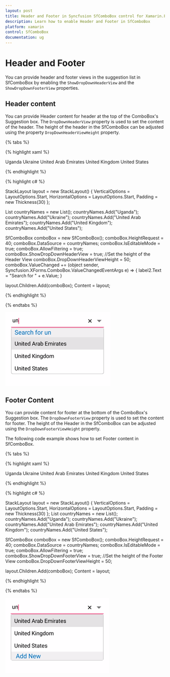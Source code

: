 ```yaml
---
layout: post
title: Header and Footer in Syncfusion SfComboBox control for Xamarin.Forms
description: Learn how to enable Header and Footer in SfComboBox
platform: xamarin
control: SfComboBox
documentation: ug
---
```

# Header and Footer

You can provide header and footer views in the suggestion list in SfComboBox by enabling the `ShowDropDownHeaderView` and the `ShowDropDownFooterView` properties. 

## Header content

You can provide Header content for header at the top of the ComboBox's Suggestion box. The `DropDownHeaderView` property is used to set the content of the header. The height of the header in the SfComboBox can be adjusted using the property `DropDownHeaderViewHeight` property.

{% tabs %}

{% highlight xaml %}

<StackLayout VerticalOptions="Start" HorizontalOptions="Start" Padding="30">
    <combobox:SfComboBox HeightRequest="40" x:Name="comboBox" IsEditableMode="true" AllowFiltering="true">
        <combobox:SfComboBox.DataSource>
            <ListCollection:List x:TypeArguments="x:String">
                <x:String> Uganda </x:String>
                <x:String> Ukraine </x:String>
                <x:String> United Arab Emirates </x:String>
                <x:String> United Kingdom </x:String>
                <x:String> United States </x:String>
            </ListCollection:List>
        </combobox:SfComboBox.DataSource> 
        <combobox:SfComboBox.DropDownHeaderView>
            <StackLayout BackgroundColor="#f0f0f0" >
                <Label  x:Name="label2" FontSize="20" VerticalTextAlignment="Center" HorizontalOptions="Center" VerticalOptions="Center" TextColor="#006bcd" />
            </StackLayout>
        </combobox:SfComboBox.DropDownHeaderView>        
    </combobox:SfComboBox>
</StackLayout>                  


{% endhighlight %}

{% highlight c# %}

StackLayout layout = new StackLayout() 
{ 
	VerticalOptions = LayoutOptions.Start, 
	HorizontalOptions = LayoutOptions.Start, 
	Padding = new Thickness(30) 
};

List<String> countryNames = new List<String>();
countryNames.Add("Uganda");
countryNames.Add("Ukraine");
countryNames.Add("United Arab Emirates");
countryNames.Add("United Kingdom");
countryNames.Add("United States");

SfComboBox comboBox = new SfComboBox();
comboBox.HeightRequest = 40;
comboBox.DataSource = countryNames;
comboBox.IsEditableMode = true;
comboBox.AllowFiltering = true;
comboBox.ShowDropDownHeaderView = true;
//Set the height of the Header View
comboBox.DropDownHeaderViewHeight = 50;
comboBox.ValueChanged += (object sender, Syncfusion.XForms.ComboBox.ValueChangedEventArgs e) =>
{
    label2.Text = "Search for " + e.Value;
}

layout.Children.Add(comboBox); 
Content = layout;

{% endhighlight %}

{% endtabs %}

![](images/Header-and-Footer/Header.png)

## Footer Content

You can provide content for footer at the bottom of the ComboBox's Suggestion box. The `DropDownFooterView` property is used to set the content for footer. The height of the Header in the SfComboBox can be adjusted using the `DropDownFooterViewHeight` property.

The following code example shows how to set Footer content in SfComboBox.

{% tabs %}

{% highlight xaml %}

<StackLayout VerticalOptions="Start" HorizontalOptions="Start" Padding="30">
    <combobox:SfComboBox HeightRequest="40" x:Name="comboBox" IsEditableMode="true" AllowFiltering="true">
        <combobox:SfComboBox.DataSource>
            <ListCollection:List x:TypeArguments="x:String">
                <x:String> Uganda </x:String>
                <x:String> Ukraine </x:String>
                <x:String> United Arab Emirates </x:String>
                <x:String> United Kingdom </x:String>
                <x:String> United States </x:String>
            </ListCollection:List>
        </combobox:SfComboBox.DataSource> 
        <combobox:SfComboBox.DropDownFooterView>
            <StackLayout BackgroundColor="#f0f0f0" >
                <Label Text="Add New" BackgroundColor="#f0f0f0" TextColor="#006bcd" VerticalTextAlignment="Center" VerticalOptions="Center" HorizontalTextAlignment="Center" FontSize="20"/>
            </StackLayout>
        </combobox:SfComboBox.DropDownFooterView>
    </combobox:SfComboBox>
</StackLayout>                  

{% endhighlight %}

{% highlight c# %}

StackLayout layout = new StackLayout() 
{ 
	VerticalOptions = LayoutOptions.Start, 
	HorizontalOptions = LayoutOptions.Start, 
	Padding = new Thickness(30) 
};
List<String> countryNames = new List<String>();
countryNames.Add("Uganda");
countryNames.Add("Ukraine");
countryNames.Add("United Arab Emirates");
countryNames.Add("United Kingdom");
countryNames.Add("United States");

SfComboBox comboBox = new SfComboBox();
comboBox.HeightRequest = 40;
comboBox.DataSource = countryNames;
comboBox.IsEditableMode = true;
comboBox.AllowFiltering = true;
comboBox.ShowDropDownFooterView = true;
//Set the height of the Footer View
comboBox.DropDownFooterViewHeight = 50;

layout.Children.Add(comboBox); 
Content = layout;

{% endhighlight %}

{% endtabs %}

![](images/Header-and-Footer/Footer.png)

